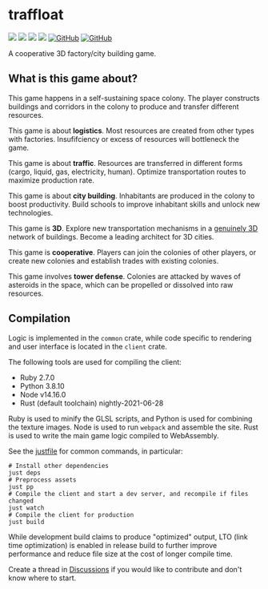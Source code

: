 # traffloat

[![](https://github.com/traffloat/traffloat/actions/workflows/ci.yml/badge.svg?branch=master)](https://github.com/traffloat/traffloat/actions/workflows/ci.yml)
[![](https://github.com/traffloat/traffloat/actions/workflows/client.yml/badge.svg?branch=master)](https://traffloat.github.io/master)
[![](https://github.com/traffloat/traffloat/actions/workflows/docs.yml/badge.svg?branch=master)](https://traffloat.github.io/api/master/traffloat)
[![](http://img.shields.io/badge/tech-stack-0690fa.svg?style=flat)](https://stackshare.io/sof3/traffloat)
[![GitHub](https://img.shields.io/github/last-commit/traffloat/traffloat)](https://github.com/traffloat/traffloat)
[![GitHub](https://img.shields.io/github/stars/traffloat/traffloat?style=social)](https://github.com/traffloat/traffloat)

A cooperative 3D factory/city building game.

## What is this game about?
This game happens in a self-sustaining space colony.
The player constructs buildings and corridors in the colony
to produce and transfer different resources.

This game is about **logistics**.
Most resources are created from other types with factories.
Insufifciency or excess of resources will bottleneck the game.

This game is about **traffic**.
Resources are transferred in different forms (cargo, liquid, gas, electricity, human).
Optimize transportation routes to maximize production rate.

This game is about **city building**.
Inhabitants are produced in the colony to boost productivity.
Build schools to improve inhabitant skills and unlock new technologies.

This game is **3D**.
Explore new transportation mechanisms in a
[genuinely 3D][tvtropes-space-is-an-ocean] network of buildings.
Become a leading architect for 3D cities.

  [tvtropes-space-is-an-ocean]: https://tvtropes.org/pmwiki/pmwiki.php/Main/SpaceIsAnOcean

This game is **cooperative**.
Players can join the colonies of other players,
or create new colonies and establish trades with existing colonies.

This game involves **tower defense**.
Colonies are attacked by waves of asteroids in the space,
which can be propelled or dissolved into raw resources.

## Compilation
Logic is implemented in the `common` crate,
while code specific to rendering and user interface is located in the `client` crate.

The following tools are used for compiling the client:

- Ruby 2.7.0
- Python 3.8.10
- Node v14.16.0
- Rust (default toolchain) nightly-2021-06-28

Ruby is used to minify the GLSL scripts,
and Python is used for combining the texture images.
Node is used to run `webpack` and assemble the site.
Rust is used to write the main game logic compiled to WebAssembly.

See the [justfile](justfile) for common commands, in particular:

```shell
# Install other dependencies
just deps
# Preprocess assets
just pp
# Compile the client and start a dev server, and recompile if files changed
just watch
# Compile the client for production
just build
```

While development build claims to produce "optimized" output,
LTO (link time optimization) is enabled in release build
to further improve performance and reduce file size
at the cost of longer compile time.

Create a thread in [Discussions](https://github.com/traffloat/traffloat/discussions)
if you would like to contribute and don't know where to start.
